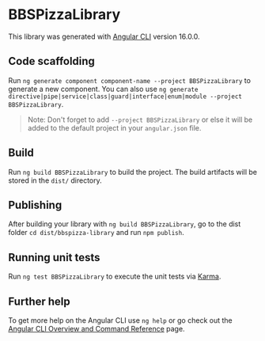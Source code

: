 # BBSPizzaLibrary

This library was generated with [Angular CLI](https://github.com/angular/angular-cli) version 16.0.0.

## Code scaffolding

Run `ng generate component component-name --project BBSPizzaLibrary` to generate a new component. You can also use `ng generate directive|pipe|service|class|guard|interface|enum|module --project BBSPizzaLibrary`.
> Note: Don't forget to add `--project BBSPizzaLibrary` or else it will be added to the default project in your `angular.json` file. 

## Build

Run `ng build BBSPizzaLibrary` to build the project. The build artifacts will be stored in the `dist/` directory.

## Publishing

After building your library with `ng build BBSPizzaLibrary`, go to the dist folder `cd dist/bbspizza-library` and run `npm publish`.

## Running unit tests

Run `ng test BBSPizzaLibrary` to execute the unit tests via [Karma](https://karma-runner.github.io).

## Further help

To get more help on the Angular CLI use `ng help` or go check out the [Angular CLI Overview and Command Reference](https://angular.io/cli) page.
